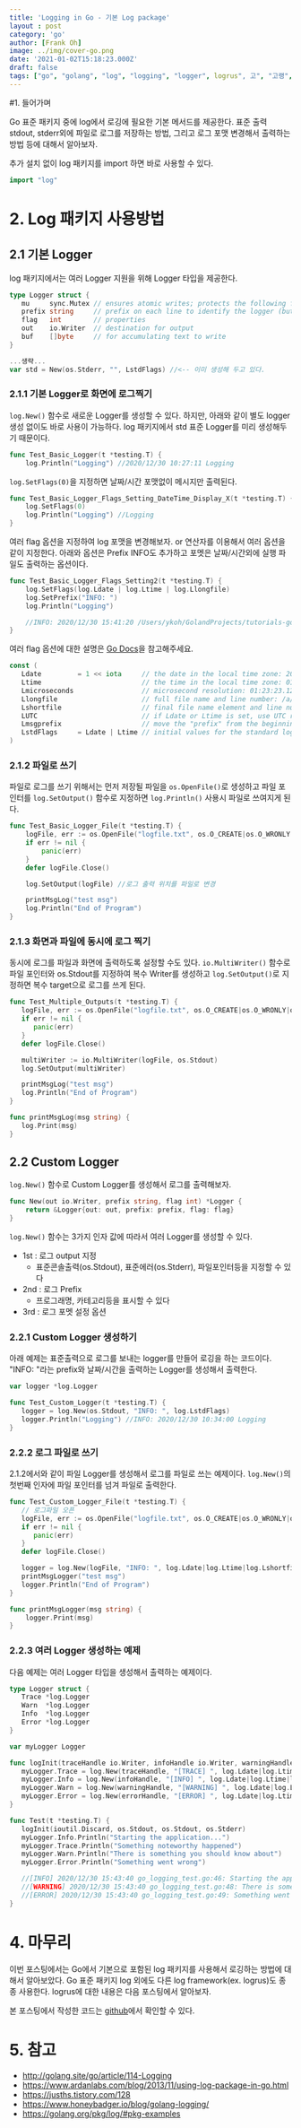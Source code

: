 ```yaml
---
title: 'Logging in Go - 기본 Log package'
layout : post
category: 'go'
author: [Frank Oh]
image: ../img/cover-go.png
date: '2021-01-02T15:18:23.000Z'
draft: false
tags: ["go", "golang", "log", "logging", "logger", logrus", 고", "고랭", "로그", "로깅"]
---
```


#1. 들어가며

Go 표준 패키지 중에 log에서 로깅에 필요한 기본 메서드를 제공한다. 표준 출력 stdout, stderr외에 파일로 로그를 저장하는 방법, 그리고 로그 포맷 변경해서 출력하는 방법 등에 대해서 알아보자. 

추가 설치 없이 log 패키지를 import 하면 바로 사용할 수 있다. 

```go
import "log"
```

# 2. Log 패키지 사용방법

## 2.1 기본 Logger

log 패키지에서는 여러 Logger 지원을 위해 Logger 타입을 제공한다. 

```go
type Logger struct {
   mu     sync.Mutex // ensures atomic writes; protects the following fields
   prefix string     // prefix on each line to identify the logger (but see Lmsgprefix)
   flag   int        // properties
   out    io.Writer  // destination for output
   buf    []byte     // for accumulating text to write
}

...생략...
var std = New(os.Stderr, "", LstdFlags) //<-- 이미 생성해 두고 있다. 
```

### 2.1.1 기본 Logger로 화면에 로그찍기

`log.New()` 함수로 새로운 Logger를 생성할 수 있다. 하지만, 아래와 같이 별도 logger 생성 없이도 바로 사용이 가능하다. log 패키지에서 std 표준 Logger를 미리 생성해두기 때문이다. 

```go
func Test_Basic_Logger(t *testing.T) {
	log.Println("Logging") //2020/12/30 10:27:11 Logging

```

`log.SetFlags(0)`을 지정하면 날짜/시간 포맷없이 메시지만 출력된다.

```go
func Test_Basic_Logger_Flags_Setting_DateTime_Display_X(t *testing.T) {
	log.SetFlags(0)
	log.Println("Logging") //Logging
}
```
여러 flag 옵션을 지정하여 log 포맷을 변경해보자. or 연산자를 이용해서 여러 옵션을 같이 지정한다. 아래와 옵션은 Prefix INFO도 추가하고 포멧은 날짜/시간외에 실행 파일도 출력하는 옵션이다. 

```go
func Test_Basic_Logger_Flags_Setting2(t *testing.T) {
	log.SetFlags(log.Ldate | log.Ltime | log.Llongfile)
	log.SetPrefix("INFO: ")
	log.Println("Logging")

	//INFO: 2020/12/30 15:41:20 /Users/ykoh/GolandProjects/tutorials-go/go-logging/go_logging_test.go:23: Logging
}
```

여러 flag 옵션에 대한 설명은 [Go Docs](https://golang.org/pkg/log/#pkg-examples )을 참고해주세요. 

```go
const (
   Ldate         = 1 << iota     // the date in the local time zone: 2009/01/23
   Ltime                         // the time in the local time zone: 01:23:23
   Lmicroseconds                 // microsecond resolution: 01:23:23.123123.  assumes Ltime.
   Llongfile                     // full file name and line number: /a/b/c/d.go:23
   Lshortfile                    // final file name element and line number: d.go:23. overrides Llongfile
   LUTC                          // if Ldate or Ltime is set, use UTC rather than the local time zone
   Lmsgprefix                    // move the "prefix" from the beginning of the line to before the message
   LstdFlags     = Ldate | Ltime // initial values for the standard logger
)
```

### 2.1.2 파일로 쓰기

파일로 로그를 쓰기 위해서는 먼저 저장될 파일을 `os.OpenFile()`로 생성하고 파일 포인터를 `log.SetOutput()` 함수로 지정하면 `log.Println()` 사용시 파일로 쓰여지게 된다.

```go
func Test_Basic_Logger_File(t *testing.T) {
	logFile, err := os.OpenFile("logfile.txt", os.O_CREATE|os.O_WRONLY|os.O_APPEND, 0666)
	if err != nil {
		panic(err)
	}
	defer logFile.Close()

	log.SetOutput(logFile) //로그 출력 위치를 파일로 변경

	printMsgLog("test msg")
	log.Println("End of Program")
}
```

### 2.1.3 화면과 파일에 동시에 로그 찍기

동시에 로그를 파일과 화면에 출력하도록 설정할 수도 있다. `io.MultiWriter()` 함수로 파일 포인터와 os.Stdout를 지정하여 복수 Writer를 생성하고 `log.SetOutput()`로 지정하면 복수 target으로 로그를 쓰게 된다. 

```go
func Test_Multiple_Outputs(t *testing.T) {
   logFile, err := os.OpenFile("logfile.txt", os.O_CREATE|os.O_WRONLY|os.O_APPEND, 0666)
   if err != nil {
      panic(err)
   }
   defer logFile.Close()

   multiWriter := io.MultiWriter(logFile, os.Stdout)
   log.SetOutput(multiWriter)

   printMsgLog("test msg")
   log.Println("End of Program")
}

func printMsgLog(msg string) {
   log.Print(msg)
}
```



## 2.2 Custom Logger

`log.New()` 함수로 Custom Logger를 생성해서 로그를 출력해보자. 

```go
func New(out io.Writer, prefix string, flag int) *Logger {
	return &Logger{out: out, prefix: prefix, flag: flag}
}
```

`log.New()` 함수는 3가지 인자 값에 따라서 여러 Logger를 생성할 수 있다.

- 1st : 로그 output 지정
  - 표준콘솔출력(os.Stdout), 표준에러(os.Stderr), 파일포인터등을 지정할 수 있다
- 2nd : 로그 Prefix
  - 프로그래명, 카테고리등을 표시할 수 있다
- 3rd : 로그 포멧 설정 옵션

### 2.2.1 Custom Logger 생성하기

아래 예제는 표준출력으로 로그를 보내는 logger를 만들어 로깅을 하는 코드이다. "INFO: "라는 prefix와 날짜/시간을 출력하는 Logger를 생성해서 출력한다. 

```go
var logger *log.Logger

func Test_Custom_Logger(t *testing.T) {
   logger = log.New(os.Stdout, "INFO: ", log.LstdFlags)
   logger.Println("Logging") //INFO: 2020/12/30 10:34:00 Logging
}
```

### 2.2.2 로그 파일로 쓰기

2.1.2에서와 같이 파일 Logger를 생성해서 로그를 파일로 쓰는 예제이다. `log.New()`의 첫번째 인자에 파일 포인터를 넘겨 파일로 출력한다. 

```go
func Test_Custom_Logger_File(t *testing.T) {
   // 로그파일 오픈
   logFile, err := os.OpenFile("logfile.txt", os.O_CREATE|os.O_WRONLY|os.O_APPEND, 0666)
   if err != nil {
      panic(err)
   }
   defer logFile.Close()

   logger = log.New(logFile, "INFO: ", log.Ldate|log.Ltime|log.Lshortfile)
   printMsgLogger("test msg")
   logger.Println("End of Program")
}

func printMsgLogger(msg string) {
	logger.Print(msg)
}

```



### 2.2.3 여러 Logger 생성하는 예제

다음 예제는 여러 Logger 타입을 생성해서 출력하는 예제이다. 

```go
type Logger struct {
   Trace *log.Logger
   Warn  *log.Logger
   Info  *log.Logger
   Error *log.Logger
}

var myLogger Logger

func logInit(traceHandle io.Writer, infoHandle io.Writer, warningHandle io.Writer, errorHandle io.Writer) {
   myLogger.Trace = log.New(traceHandle, "[TRACE] ", log.Ldate|log.Ltime|log.Lshortfile)
   myLogger.Info = log.New(infoHandle, "[INFO] ", log.Ldate|log.Ltime|log.Lshortfile)
   myLogger.Warn = log.New(warningHandle, "[WARNING] ", log.Ldate|log.Ltime|log.Lshortfile)
   myLogger.Error = log.New(errorHandle, "[ERROR] ", log.Ldate|log.Ltime|log.Lshortfile)
}

func Test(t *testing.T) {
   logInit(ioutil.Discard, os.Stdout, os.Stdout, os.Stderr)
   myLogger.Info.Println("Starting the application...")
   myLogger.Trace.Println("Something noteworthy happened")
   myLogger.Warn.Println("There is something you should know about")
   myLogger.Error.Println("Something went wrong")

   //[INFO] 2020/12/30 15:43:40 go_logging_test.go:46: Starting the application...
   //[WARNING] 2020/12/30 15:43:40 go_logging_test.go:48: There is something you should know about
   //[ERROR] 2020/12/30 15:43:40 go_logging_test.go:49: Something went wrong
}
```


# 4. 마무리

이번 포스팅에서는 Go에서 기본으로 포함된 log 패키지를 사용해서 로깅하는 방법에 대해서 알아보았다. Go 표준 패키지 log 외에도 다른 log framework(ex. logrus)도 종종 사용한다. logrus에 대한 내용은 다음 포스팅에서 알아보자.

본 포스팅에서 작성한 코드는 [github](https://github.com/kenshin579/tutorials-go/tree/master/go-logging)에서 확인할 수 있다.

# 5. 참고

- http://golang.site/go/article/114-Logging
- https://www.ardanlabs.com/blog/2013/11/using-log-package-in-go.html
- https://jusths.tistory.com/128
- https://www.honeybadger.io/blog/golang-logging/
- https://golang.org/pkg/log/#pkg-examples
